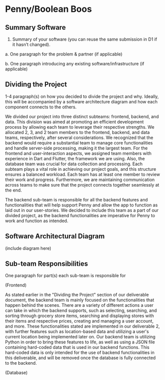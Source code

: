 # Penny/Boolean Boos

## Summary Software
1. Summary of your software (you can reuse the same submission in D1 if it hasn’t changed).

a. One paragraph for the problem & partner (if applicable)

b. One paragraph introducing any existing software/infrastructure (if applicable)

## Dividing the Project
1-4 paragraph(s) on how you decided to divide the project and why. Ideally, this will be accompanied by a software architecture diagram and how each component connects to the others.

We divided our project into three distinct subteams: frontend, backend, and data. This division was aimed at promoting an efficient development process by allowing each team to leverage their respective strengths. We allocated 2, 3, and 2 team members to the frontend, backend, and data teams, respectively, after several considerations. We recognized that the backend would require a substantial team to manage core functionalities and handle server-side processing, making it the largest team. For the frontend and user-interaction aspects, we assigned team members with experience in Dart and Flutter, the framework we are using. Also, the database team was crucial for data collection and processing. Each subteam plays a vital role in achieving our project goals, and this structure ensures a balanced workload. Each team has at least one member to review their work and progress. Furthermore, we are maintaining communication across teams to make sure that the project connects together seamlessly at the end.


The backend sub-team is responsible for all the backend features and functionalities that will help support Penny and allow the app to function as laid out in our user-stories. We decided to include this team as a part of our divided project, as the backend functionalities are imperative for Penny to work and function as intended. 

## Software Architectural Diagram
(include diagram here)

## Sub-team Responsibilities
One paragraph for part(s) each sub-team is responsible for

(Frontend)

As stated earlier in the "Dividing the Project" section of our deliverable document, the backend team is mainly focused on the functionalities that happen behind the scenes. There are a variety of different actions a user can take in which the backend supports, such as selecting, searching, and sorting through grocery store items, searching and displaying stores with their items and respective prices, creating and managing a user account, and more. These functionalities stated are implemented in our deliverable 2, with further features such as location-based data and utilizing a user's current location being implemented later on. Our backend team is utilizing Python in order to bring these features to life, as well as using a JSON file containing hard-coded data that is used in our backend functions. This hard-coded data is only intended for the use of backend functionalities in this deliverable, and will be removed once the database is fully connected to the backend.

(Database)


